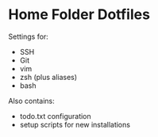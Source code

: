 # Home Folder Dotfiles

Settings for:
* SSH
* Git
* vim
* zsh (plus aliases)
* bash

Also contains:
* todo.txt configuration
* setup scripts for new installations
